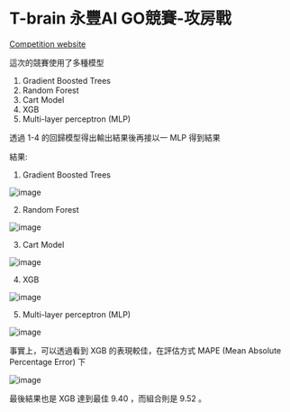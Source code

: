 # T-brain 永豐AI GO競賽-攻房戰

[Competition website](https://tbrain.trendmicro.com.tw/Competitions/Details/30)

這次的競賽使用了多種模型 
1. Gradient Boosted Trees
2. Random Forest
3. Cart Model
4. XGB
5. Multi-layer perceptron (MLP)

透過 1-4 的回歸模型得出輸出結果後再接以一 MLP 得到結果

結果:
1. Gradient Boosted Trees

![image](https://github.com/david965154/T-brain_AI_house_price_prediction/assets/145984683/7828e861-3f75-4c3c-bf54-2cabb5c23011)

2. Random Forest

![image](https://github.com/david965154/T-brain_AI_house_price_prediction/assets/145984683/b491b4db-59a0-47af-97ef-c32e4519fec1)

3. Cart Model

![image](https://github.com/david965154/T-brain_AI_house_price_prediction/assets/145984683/bc943f01-9e26-4869-bca0-0bdcce924805)

4. XGB

![image](https://github.com/david965154/T-brain_AI_house_price_prediction/assets/145984683/92470ebb-ca3e-4064-9301-c2fcde6a4909)

5. Multi-layer perceptron (MLP)

![image](https://github.com/david965154/T-brain_AI_house_price_prediction/assets/145984683/18ee402f-14f2-40cb-b180-52854f0a73fa)

事實上，可以透過看到 XGB 的表現較佳，在評估方式 MAPE (Mean Absolute Percentage Error) 下

![image](https://github.com/david965154/T-brain_AI_house_price_prediction/assets/145984683/c41bed7a-35a9-4af0-a0ce-ecadc28b0d5b)

最後結果也是 XGB 達到最佳 9.40 ，而組合則是 9.52 。

